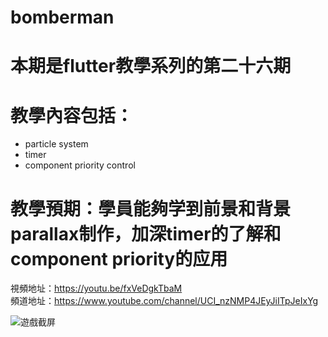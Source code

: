 # bomberman

# 本期是flutter教學系列的第二十六期

# 教學內容包括：
- particle system
- timer
- component priority control
# 教學預期：學員能夠学到前景和背景parallax制作，加深timer的了解和component priority的应用
視頻地址：https://youtu.be/fxVeDgkTbaM <br>
頻道地址：https://www.youtube.com/channel/UCI_nzNMP4JEyJiITpJeIxYg

![遊戲截屏](https://github.com/imperativelyfunctional/parallax-particles/blob/main/demo.gif)


